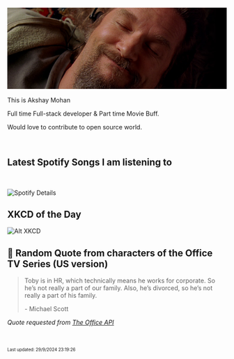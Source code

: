 [![Akshay's GitHub Banner](./assets/bigLebowski.jpg)](https://github.com/AkshayHere)

This is Akshay Mohan

Full time Full-stack developer & Part time Movie Buff.

Would love to contribute to open source world.

<!-- ## &#x1f4c8; GitHub Stats

<br>
<a href="https://github.com/akshayhere">
  <img align="center" style="margin:0.5rem" src="https://dudes-abides-this-github-stats.vercel.app/api/top-langs/?username=akshayhere&layout=compact&hide=html,css&disable_animations=true&theme=cobalt&card_width=410px" alt="Akshay's GitHub Stats" />
</a> -->

<br>

## Latest Spotify Songs I am listening to

<br>

![Spotify Details](https://spotify-recently-played-readme.vercel.app/api?user=akshay_here&unique=true)

## XKCD of the Day

![Alt XKCD](https://imgs.xkcd.com/comics/walkthrough.png)


## 📣 Random Quote from characters of the Office TV Series (US version)

> Toby is in HR, which technically means he works for corporate. So he’s not really a part of our family. Also, he’s divorced, so he’s not really a part of his family.
>
> <p>- Michael Scott</p>

_Quote requested from [The Office API](https://officeapi.akashrajpurohit.com/quote/random)_

<br>

<sub><sup>Last updated: 29/9/2024 23:19:26</sup></sub>
